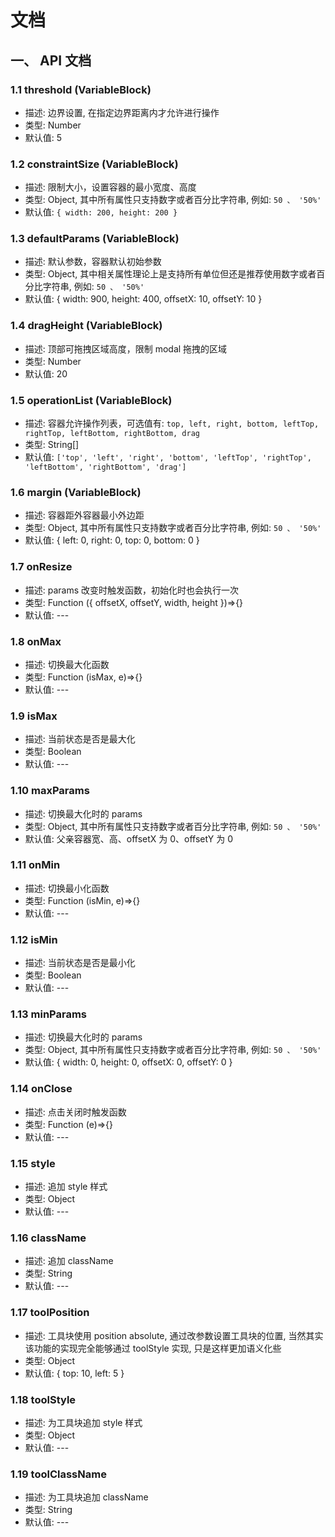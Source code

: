 # 文档

## 一、 API 文档

### 1.1 threshold (VariableBlock)

- 描述: 边界设置, 在指定边界距离内才允许进行操作
- 类型: Number
- 默认值: 5

### 1.2 constraintSize (VariableBlock)

- 描述: 限制大小，设置容器的最小宽度、高度
- 类型: Object, 其中所有属性只支持数字或者百分比字符串, 例如: `50 、 '50%'`
- 默认值:  `{ width: 200, height: 200 }`

### 1.3 defaultParams (VariableBlock)

- 描述: 默认参数，容器默认初始参数
- 类型: Object, 其中相关属性理论上是支持所有单位但还是推荐使用数字或者百分比字符串, 例如: `50 、 '50%'`
- 默认值: { width: 900, height: 400, offsetX: 10, offsetY: 10 }

### 1.4 dragHeight (VariableBlock)

- 描述: 顶部可拖拽区域高度，限制 modal 拖拽的区域
- 类型: Number
- 默认值: 20

### 1.5 operationList (VariableBlock)

- 描述: 容器允许操作列表，可选值有: `top, left, right, bottom, leftTop, rightTop, leftBottom, rightBottom, drag`
- 类型: String[]
- 默认值: `['top', 'left', 'right', 'bottom', 'leftTop', 'rightTop', 'leftBottom', 'rightBottom', 'drag']`

### 1.6 margin (VariableBlock)

- 描述: 容器距外容器最小外边距
- 类型: Object, 其中所有属性只支持数字或者百分比字符串, 例如: `50 、 '50%'`
- 默认值: { left: 0, right: 0, top: 0, bottom: 0 }

### 1.7 onResize

- 描述: params 改变时触发函数，初始化时也会执行一次
- 类型: Function ({ offsetX, offsetY, width, height })=>{}
- 默认值: ---

### 1.8 onMax

- 描述: 切换最大化函数
- 类型: Function (isMax, e)=>{}
- 默认值: ---

### 1.9 isMax

- 描述: 当前状态是否是最大化
- 类型: Boolean
- 默认值: ---

### 1.10 maxParams

- 描述: 切换最大化时的 params
- 类型: Object, 其中所有属性只支持数字或者百分比字符串, 例如: `50 、 '50%'`
- 默认值: 父亲容器宽、高、offsetX 为 0、offsetY 为 0

### 1.11 onMin

- 描述: 切换最小化函数
- 类型: Function (isMin, e)=>{}
- 默认值: ---

### 1.12 isMin

- 描述: 当前状态是否是最小化
- 类型: Boolean
- 默认值: ---

### 1.13 minParams

- 描述: 切换最大化时的 params
- 类型: Object, 其中所有属性只支持数字或者百分比字符串, 例如: `50 、 '50%'`
- 默认值: { width: 0, height: 0, offsetX: 0, offsetY: 0 }

### 1.14 onClose

- 描述: 点击关闭时触发函数
- 类型: Function (e)=>{}
- 默认值: ---

### 1.15 style

- 描述: 追加 style 样式
- 类型: Object
- 默认值: ---

### 1.16 className

- 描述: 追加 className
- 类型:  String
- 默认值: ---

### 1.17 toolPosition

- 描述: 工具块使用 position absolute, 通过改参数设置工具块的位置, 当然其实该功能的实现完全能够通过 toolStyle 实现, 只是这样更加语义化些
- 类型:  Object
- 默认值: { top: 10, left: 5 }

### 1.18 toolStyle

- 描述: 为工具块追加 style 样式
- 类型: Object
- 默认值: ---

### 1.19 toolClassName

- 描述: 为工具块追加 className
- 类型:  String
- 默认值: ---
